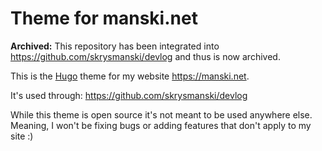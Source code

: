 # Theme for manski.net

**Archived:** This repository has been integrated into <https://github.com/skrysmanski/devlog> and thus is now archived.

This is the [Hugo](https://gohugo.io/) theme for my website <https://manski.net>.

It's used through: <https://github.com/skrysmanski/devlog>

While this theme is open source it's not meant to be used anywhere else. Meaning, I won't be fixing bugs or adding features that don't apply to my site :)
